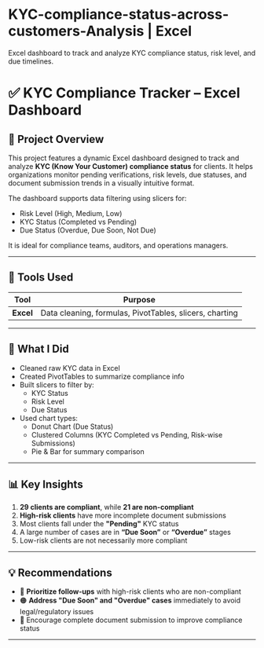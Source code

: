 # KYC-compliance-status-across-customers-Analysis | Excel
Excel dashboard to track and analyze KYC compliance status, risk level, and due timelines.

# ✅ KYC Compliance Tracker – Excel Dashboard

## 📌 Project Overview

This project features a dynamic Excel dashboard designed to track and analyze **KYC (Know Your Customer) compliance status** for clients. It helps organizations monitor pending verifications, risk levels, due statuses, and document submission trends in a visually intuitive format.

The dashboard supports data filtering using slicers for:
- Risk Level (High, Medium, Low)
- KYC Status (Completed vs Pending)
- Due Status (Overdue, Due Soon, Not Due)

It is ideal for compliance teams, auditors, and operations managers.

---

## 🧰 Tools Used

| Tool   | Purpose                                                     |
|--------|-------------------------------------------------------------|
| **Excel** | Data cleaning, formulas, PivotTables, slicers, charting   |

---

## 🧹 What I Did

- Cleaned raw KYC data in Excel
- Created PivotTables to summarize compliance info
- Built slicers to filter by:
  - KYC Status
  - Risk Level
  - Due Status
- Used chart types:
  - Donut Chart (Due Status)
  - Clustered Columns (KYC Completed vs Pending, Risk-wise Submissions)
  - Pie & Bar for summary comparison

---

## 📊 Key Insights

1. **29 clients are compliant**, while **21 are non-compliant**
2. **High-risk clients** have more incomplete document submissions
3. Most clients fall under the **"Pending"** KYC status
4. A large number of cases are in **“Due Soon”** or **“Overdue”** stages
5. Low-risk clients are not necessarily more compliant

---

## 💡 Recommendations

- 🔁 **Prioritize follow-ups** with high-risk clients who are non-compliant
- 🟠 **Address "Due Soon" and "Overdue" cases** immediately to avoid legal/regulatory issues
- 📌 Encourage complete document submission to improve compliance status

---

 
